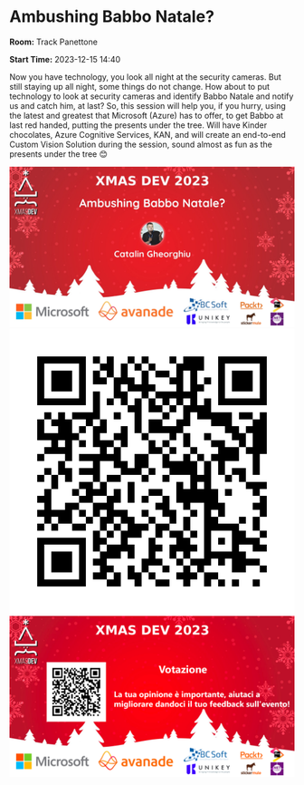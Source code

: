 # Ambushing Babbo Natale?
**Room:** Track Panettone

**Start Time:** 2023-12-15 14:40

Now you have technology, you look all night at the security cameras. But still staying up all night, some things do not change.
How about to put technology to look at security cameras and identify Babbo Natale and notify us and catch him, at last?
So, this session will help you, if you hurry, using the latest and greatest that Microsoft (Azure) has to offer, to get Babbo at last red handed, putting the presents under the tree.
Will have Kinder chocolates, Azure Cognitive Services, KAN, and will create an end-to-end Custom Vision Solution during the session, sound almost as fun as the presents under the tree 😊

![Banner](room1_14_40.jpeg 'SessionBanner')
![QR](qr.png 'Qr')
![Voting Banner](votingBanner.png 'Voting Banner')

